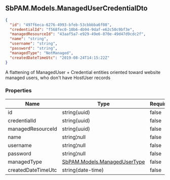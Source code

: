 
<h2 id="tocS_SbPAM.Models.ManagedUserCredentialDto">SbPAM.Models.ManagedUserCredentialDto</h2>

<a id="schemasbpam.models.managedusercredentialdto"></a>
<a id="schema_SbPAM.Models.ManagedUserCredentialDto"></a>
<a id="tocSsbpam.models.managedusercredentialdto"></a>
<a id="tocssbpam.models.managedusercredentialdto"></a>

```json
{
  "id": "497f6eca-6276-4993-bfeb-53cbbbba6f08",
  "credentialId": "f568fec0-10b6-4b94-9daf-e62c50c9bf3e",
  "managedResourceId": "43aaf5a7-e929-49e6-870e-49d47d9cdc2f",
  "name": "string",
  "username": "string",
  "password": "string",
  "managedType": "NotManaged",
  "createdDateTimeUtc": "2019-08-24T14:15:22Z"
}

```

A flattening of ManagedUser + Credential entities oriented toward website managed users, who don't have HostUser records

### Properties

|Name|Type|Required|Restrictions|Description|
|---|---|---|---|---|
|id|string(uuid)|false|none|none|
|credentialId|string(uuid)|false|none|none|
|managedResourceId|string(uuid)|false|none|none|
|name|string¦null|false|none|none|
|username|string¦null|false|none|none|
|password|string¦null|false|none|none|
|managedType|[SbPAM.Models.ManagedUserType](../Models/sbpam.models.managedusertype.md)|false|none|none|
|createdDateTimeUtc|string(date-time)|false|none|none|


